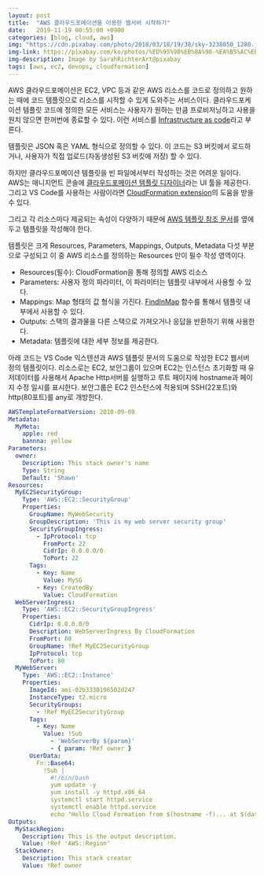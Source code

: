 ```yaml
---
layout: post
title:  "AWS 클라우드포메이션을 이용한 웹서버 시작하기"
date:   2019-11-19 00:55:00 +0900
categories: [blog, cloud, aws]
img: "https://cdn.pixabay.com/photo/2018/03/18/19/38/sky-3238050_1280.jpg"
img-link: https://pixabay.com/ko/photos/%ED%95%98%EB%8A%98-%EA%B5%AC%EB%A6%84-%EC%A0%81%EC%9A%B4-%ED%91%B8%EB%A5%B8-3238050/
img-description: Image by SarahRichterArt@pixabay
tags: [aws, ec2, devops, cloudformation]
---
```


AWS 클라우드포메이션은 EC2, VPC 등과 같은 AWS 리소스를 코드로 정의하고 원하는 때에 코드 템플릿으로 리소스를 시작할 수 있게 도와주는 서비스이다. 클라우드포케이션 템플릿 코드에 정의한 모든 서비스는 사용자가 원하는 만큼 프로비저닝하고 사용을 원치 않으면 한꺼번에 종료할 수 있다. 이런 서비스를 [Infrastructure as code](https://en.wikipedia.org/wiki/Infrastructure_as_code)라고 부른다.

템플릿은 JSON 혹은 YAML 형식으로 정의할 수 있다. 이 코드는 S3 버킷에서 로드하거나, 사용자가 직접 업로드(자동생성된 S3 버킷에 저장) 할 수 있다. 

하지만 클라우드포메이션 템플릿을 빈 파일에서부터 작성하는 것은 어려운 일이다. AWS는 매니지먼트 콘솔에 [클라우드포메이션 템플릿 디자이너](https://docs.aws.amazon.com/ko_kr/AWSCloudFormation/latest/UserGuide/working-with-templates-cfn-designer.html)라는 UI 툴을 제공한다. 그리고 VS Code를 사용하는 사람이라면 [CloudFormation extension](https://github.com/aws-scripting-guy/cform-VSCode)의 도움을 받을 수 있다.

그리고 각 리소스마다 제공되는 속성이 다양하기 때문에 [AWS 템플릿 참조 문서](https://docs.aws.amazon.com/ko_kr/AWSCloudFormation/latest/UserGuide/template-reference.html)를 옆에 두고 템플릿을 작성해야 한다.

템플릿은 크게 Resources, Parameters, Mappings, Outputs, Metadata 다섯 부분으로 구성되고 이 중 AWS 리소스를 정의하는 Resources 만이 필수 작성 영역이다.

* Resources(필수): CloudFormation을 통해 정의할 AWS 리소스
* Parameters: 사용자 정의 파라미터, 이 파라미터는 템플릿 내부에서 사용할 수 있다.
* Mappings: Map 형태의 값 형식을 가진다. [FindInMap](https://docs.aws.amazon.com/ko_kr/AWSCloudFormation/latest/UserGuide/intrinsic-function-reference-findinmap.html) 함수를 통해서 템플릿 내부에서 사용할 수 있다.
* Outputs: 스택의 결과물을 다른 스택으로 가져오거나 응답을 반환하기 위해 사용한다.
* Metadata: 템플릿에 대한 세부 정보를 제공한다.

아래 코드는 VS Code 익스텐션과 AWS 템플릿 문서의 도움으로 작성한 EC2 웹서버 정의 템플릿이다. 리소스로는 EC2, 보안그룹이 있으며 EC2는 인스턴스 초기화할 때 유저데이터를 사용해서 Apache Http서버를 실행하고 루트 페이지에 hostname과 페이지 수정 일시를 표시한다. 보안그룹은 EC2 인스턴스에 적용되며 SSH(22포트)와 http(80포트)를 any로 개방한다.

```yaml
AWSTemplateFormatVersion: 2010-09-09
Metadata:
  MyMeta:
    apple: red
    bannna: yellow
Parameters:
  owner:
    Description: This stack owner's name
    Type: String
    Default: 'Shawn'
Resources:
  MyEC2SecurityGroup:
    Type: 'AWS::EC2::SecurityGroup'
    Properties:
      GroupName: MyWebSecurity
      GroupDescription: 'This is my web server security group'
      SecurityGroupIngress:
        - IpProtocol: tcp
          FromPort: 22
          CidrIp: 0.0.0.0/0
          ToPort: 22
      Tags:
        - Key: Name
          Value: MySG
        - Key: CreatedBy
          Value: CloudFormation
  WebServerIngress:
    Type: 'AWS::EC2::SecurityGroupIngress'
    Properties:
      CidrIp: 0.0.0.0/0
      Description: WebServerIngress By CloudFormation
      FromPort: 80
      GroupName: !Ref MyEC2SecurityGroup
      IpProtocol: tcp
      ToPort: 80
  MyWebServer:
    Type: 'AWS::EC2::Instance'
    Properties:
      ImageId: ami-02b3330196502d247
      InstanceType: t2.micro
      SecurityGroups:
        - !Ref MyEC2SecurityGroup
      Tags:
        - Key: Name
          Value: !Sub
            - 'WebServerBy ${param}'
            - { param: !Ref owner }
      UserData:
        Fn::Base64:
          !Sub |
            #!/bin/bash
            yum update -y 
            yum install -y httpd.x86_64 
            systemctl start httpd.service
            systemctl enable httpd.service
            echo "Hello Cloud Formation from $(hostname -f)... at $(date)" > /var/www/html/index.html
Outputs:
  MyStackRegion:
    Description: This is the output description.
    Value: !Ref 'AWS::Region'
  StackOwner:
    Description: This stack creator
    Value: !Ref owner
```